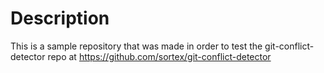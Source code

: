 Description
======
This is a sample repository that was made in order to test the git-conflict-detector repo at https://github.com/sortex/git-conflict-detector

